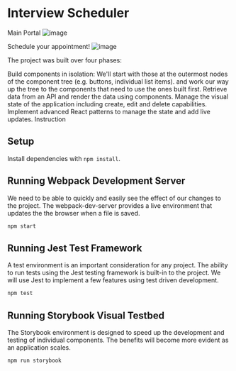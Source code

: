 # Interview Scheduler
Main Portal
![image](https://github.com/heXagon-bcd/react-scheduler/assets/5097750/7bf766f5-5e1f-4252-8125-c057fbab192f)

Schedule your appointment!
![image](https://github.com/heXagon-bcd/react-scheduler/assets/5097750/b15aa22a-25eb-4cd2-8473-e51ac5ec2789)


The project was built over four phases:

Build components in isolation: We'll start with those at the outermost nodes of the component tree (e.g. buttons, individual list items). and work our way up the tree to the components that need to use the ones built first.
Retrieve data from an API and render the data using components.
Manage the visual state of the application including create, edit and delete capabilities.
Implement advanced React patterns to manage the state and add live updates.
Instruction


## Setup

Install dependencies with `npm install`.

## Running Webpack Development Server
We need to be able to quickly and easily see the effect of our changes to the project. The webpack-dev-server provides a live environment that updates the the browser when a file is saved.
```sh
npm start
```

## Running Jest Test Framework
A test environment is an important consideration for any project. The ability to run tests using the Jest testing framework is built-in to the project. We will use Jest to implement a few features using test driven development.
```sh
npm test
```

## Running Storybook Visual Testbed
The Storybook environment is designed to speed up the development and testing of individual components. The benefits will become more evident as an application scales.
```sh
npm run storybook
```
